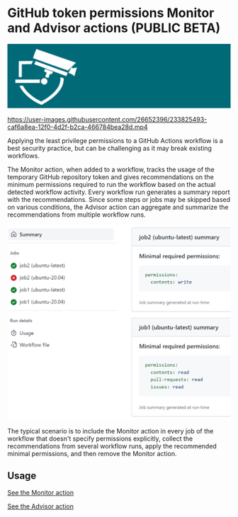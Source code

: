 # GitHub token permissions Monitor and Advisor actions (PUBLIC BETA)

![Logo](res/logo.png "Logo")

https://user-images.githubusercontent.com/26652396/233825493-caf6a8ea-12f0-4d2f-b2ca-466784bea28d.mp4

Applying the least privilege permissions to a GitHub Actions workflow is a best security practice, but can be challenging as it may break existing workflows.

The Monitor action, when added to a workflow, tracks the usage of the temporary GitHub repository token and gives recommendations on the minimum permissions required to run the workflow based on the actual detected workflow activity. Every workflow run generates a summary report with the recommendations. Since some steps or jobs may be skipped based on various conditions, the Advisor action can aggregate and summarize the recommendations from multiple workflow runs.

![Workflow run summary with permissions recommendations for every job](res/summary.png "Minimal required permissions")

The typical scenario is to include the Monitor action in every job of the workflow that doesn't specify permissions explicitly, collect the recommendations from several workflow runs, apply the recommended minimal permissions, and then remove the Monitor action.

## Usage

[See the Monitor action](monitor)

[See the Advisor action](advisor)
